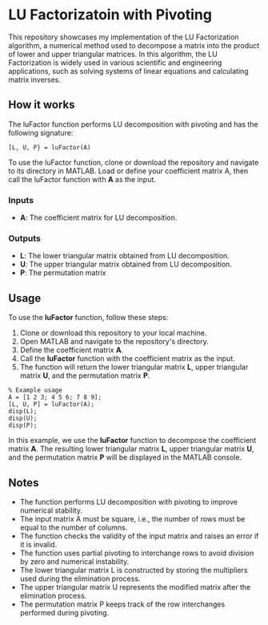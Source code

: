 # LU Factorizatoin with Pivoting

This repository showcases my implementation of the LU Factorization algorithm, a numerical method used to decompose a matrix into the product of lower and upper triangular matrices. In this algorithm, the  LU Factorization is widely used in various scientific and engineering applications, such as solving systems of linear equations and calculating matrix inverses.

## How it works 

The luFactor function performs LU decomposition with pivoting and has the following signature:

`[L, U, P} = luFactor(A)`

To use the luFactor function, clone or download the repository and navigate to its directory in MATLAB. Load or define your coefficient matrix A, then call the luFactor function with **A** as the input. 

### Inputs
- **A**: The coefficient matrix for LU decomposition.

### Outputs

- **L**: The lower triangular matrix obtained from LU decomposition.
- **U**: The upper triangular matrix obtained from LU decomposition.
- **P**: The permutation matrix

## Usage
To use the **luFactor** function, follow these steps:

1. Clone or download this repository to your local machine.
2. Open MATLAB and navigate to the repository's directory.
3. Define the coefficient matrix **A**.
4. Call the **luFactor** function with the coefficient matrix as the input.
5. The function will return the lower triangular matrix **L**, upper triangular matrix **U**, and the permutation matrix **P**.

```
% Example usage
A = [1 2 3; 4 5 6; 7 8 9];
[L, U, P] = luFactor(A);
disp(L);
disp(U);
disp(P);
```

In this example, we use the **luFactor** function to decompose the coefficient matrix **A**. The resulting lower triangular matrix **L**, upper triangular matrix **U**, and the permutation matrix **P** will be displayed in the MATLAB console.



## Notes

- The function performs LU decomposition with pivoting to improve numerical stability.
- The input matrix A must be square, i.e., the number of rows must be equal to the number of columns.
- The function checks the validity of the input matrix and raises an error if it is invalid.
- The function uses partial pivoting to interchange rows to avoid division by zero and numerical instability.
- The lower triangular matrix L is constructed by storing the multipliers used during the elimination process.
- The upper triangular matrix U represents the modified matrix after the elimination process.
- The permutation matrix P keeps track of the row interchanges performed during pivoting.


